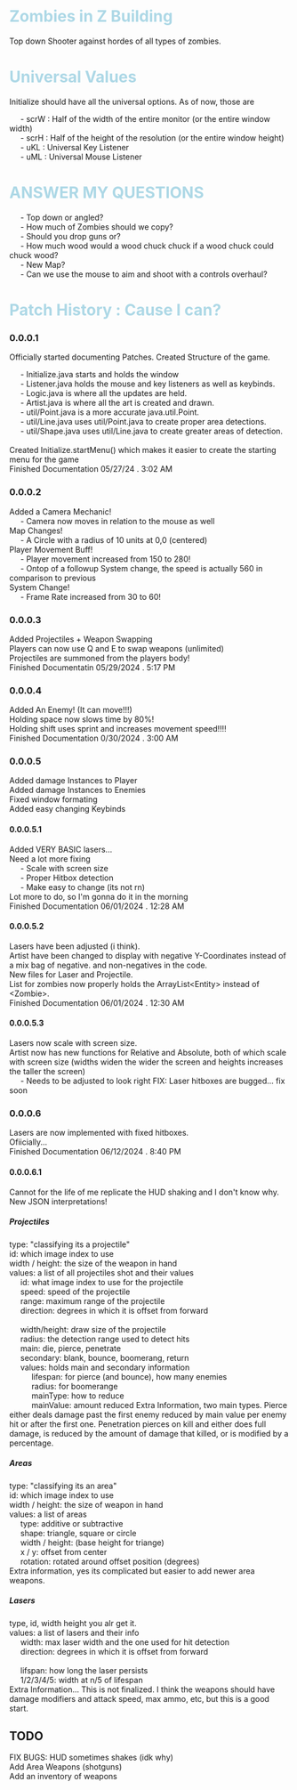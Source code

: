 <style>
    tab {
        margin-left: 20px;
    }
    h1 {
        color: lightblue;
    }
</style>


<h1>Zombies in Z Building </h1><p>
Top down Shooter against hordes of all types of zombies.</p>
<h1>Universal Values</h1><p>
Initialize should have all the universal options. As of now, those are</p><p>
<tab></tab>- scrW : Half of the width of the entire monitor (or the entire window width)<br>
<tab></tab>- scrH : Half of the height of the resolution (or the entire window height)<br>
<tab></tab>- uKL : Universal Key Listener<br>
<tab></tab>- uML : Universal Mouse Listener</p>
<h1>ANSWER MY QUESTIONS</h1><p>
<tab></tab>- Top down or angled?<br>
<tab></tab>- How much of Zombies should we copy?<br>
<tab></tab>- Should you drop guns or?<br>
<tab></tab>- How much wood would a wood chuck chuck if a wood chuck could chuck wood?<br>
<tab></tab>- New Map?<br>
<tab></tab>- Can we use the mouse to aim and shoot with a controls overhaul?<br></p>


<h1>Patch History : Cause I can?</h1>
<h3>0.0.0.1</h3><p>
Officially started documenting Patches. Created Structure of the game.</p><p>
<tab></tab>- Initialize.java starts and holds the window<br>
<tab></tab>- Listener.java holds the mouse and key listeners as well as keybinds.<br>
<tab></tab>- Logic.java is where all the updates are held.<br>
<tab></tab>- Artist.java is where all the art is created and drawn.<br>
<tab></tab>- util/Point.java is a more accurate java.util.Point.<br>
<tab></tab>- util/Line.java uses util/Point.java to create proper area detections.<br>
<tab></tab>- util/Shape.java uses util/Line.java to create greater areas of detection.<br><br>
Created Initialize.startMenu() which makes it easier to create the starting menu for the game<br>
Finished Documentation 05/27/24 . 3:02 AM
</p>


<h3>0.0.0.2</h3><p>
Added a Camera Mechanic!<br>
<tab></tab>- Camera now moves in relation to the mouse as well<br>
Map Changes!<br>
<tab></tab>- A Circle with a radius of 10 units at 0,0 (centered)<br>
 Player Movement Buff!<br>
<tab></tab>- Player movement increased from 150 to 280!<br>
<tab></tab>- Ontop of a followup System change, the speed is actually 560 in comparison to previous<br>
 System Change!<br>
<tab></tab>- Frame Rate increased from 30 to 60!<br>
</p>


<h3>0.0.0.3</h3><p>
 Added Projectiles + Weapon Swapping<br>
 Players can now use Q and E to swap weapons (unlimited)<br>
 Projectiles are summoned from the players body!<br>
 Finished Documentatin 05/29/2024 . 5:17 PM
</p>

<h3>0.0.0.4</h3><p>
Added An Enemy! (It can move!!!)<br>
Holding space now slows time by 80%!<br>
Holding shift uses sprint and increases movement speed!!!!<br>
Finished Documentation 0/30/2024 . 3:00 AM
</p>

<h3>0.0.0.5</h3><p>
Added damage Instances to Player<br>
Added damage Instances to Enemies<br>
Fixed window formating<br>
Added easy changing Keybinds<br>
</p>

<h4>0.0.0.5.1</h4><p>
Added VERY BASIC lasers...<br>
Need a lot more fixing<br>
<tab></tab>- Scale with screen size<br>
<tab></tab>- Proper Hitbox detection<br>
<tab></tab>- Make easy to change (its not rn)<br>
Lot more to do, so I'm gonna do it in the morning<br>
Finished Documentation 06/01/2024 . 12:28 AM<br>
</p>

<h4>0.0.0.5.2</h4><p>
Lasers have been adjusted (i think).<br>
Artist have been changed to display with negative Y-Coordinates instead of a mix bag of negative. and non-negatives in the code.<br>
New files for Laser and Projectile.<br>
List for zombies now properly holds the ArrayList&lt;Entity> instead of &lt;Zombie>.<br>
Finished Documentation 06/01/2024 . 12:30 AM
</p>

<h4>0.0.0.5.3</h4><p>
Lasers now scale with screen size.<br>
Artist now has new functions for Relative and Absolute, both of which scale with screen size
(widths widen the wider the screen and heights increases the taller the screen)<br>
<tab></tab>- Needs to be adjusted to look right
FIX: Laser hitboxes are bugged... fix soon
</p>

<h3>0.0.0.6</h3><p>
Lasers are now implemented with fixed hitboxes.<br>
Ofiicially...<br>
Finished Documentation 06/12/2024 . 8:40 PM
</p>

<h4>0.0.0.6.1</h4><p>
Cannot for the life of me replicate the HUD shaking and I don't know why.<br>
New JSON interpretations!<br></p>
<h5>Projectiles</h5><p>
type: "classifying its a projectile"<br>
id: which image index to use<br>
width / height: the size of the weapon in hand<br>
values: a list of all projectiles shot and their values<br>
<tab></tab>id: what image index to use for the projectile<br>
<tab></tab>speed: speed of the projectile<br>
<tab></tab>range: maximum range of the projectile<br>
<tab></tab>direction: degrees in which it is offset from forward<br><br>
<tab></tab>width/height: draw size of the projectile<br>
<tab></tab>radius: the detection range used to detect hits<br>
<tab></tab>main: die, pierce, penetrate<br>
<tab></tab>secondary: blank, bounce, boomerang, return<br>
<tab></tab>values: holds main and secondary information<br>
<tab></tab><tab></tab>lifespan: for pierce (and bounce), how many enemies<br>
<tab></tab><tab></tab>radius: for boomerange<br>
<tab></tab><tab></tab>mainType: how to reduce<br>
<tab></tab><tab></tab>mainValue: amount reduced
Extra Information, two main types. Pierce either deals damage past the first enemy reduced by main value per enemy hit or after the first one. Penetration pierces on kill and either does full damage, is reduced by the amount of damage that killed, or is modified by a percentage.</p>
<h5> Areas</h5><p>
type: "classifying its an area"<br>
id: which image index to use<br>
width / height: the size of weapon in hand<br>
values: a list of areas<br>
<tab></tab>type: additive or subtractive<br>
<tab></tab>shape: triangle, square or circle<br>
<tab></tab>width / height: (base height for triange)<br>
<tab></tab>x / y: offset from center<br>
<tab></tab>rotation: rotated around offset position (degrees)<br>
Extra information, yes its complicated but easier to add newer area weapons.
</p>
<h5>Lasers</h5><p>
type, id, width height you alr get it.<br>
values: a list of lasers and their info<br>
<tab></tab>width: max laser width and the one used for hit detection<br>
<tab></tab>direction: degrees in which it is offset from forward<br><br>
<tab></tab>lifspan: how long the laser persists<br>
<tab></tab>1/2/3/4/5: width at n/5 of lifespan<br>
Extra Information... This is not finalized. I think the weapons should have damage modifiers and attack speed, max ammo, etc, but this is a good start.
</p>


<h2>TODO</h2><p>
FIX BUGS: HUD sometimes shakes (idk why)<br>
Add Area Weapons (shotguns)<br>
Add an inventory of weapons<br>
</p>